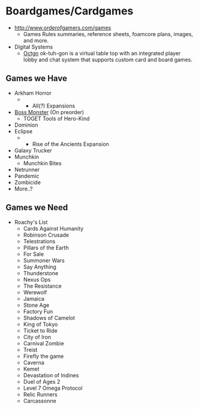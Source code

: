 # Boardgames/Cardgames

* http://www.orderofgamers.com/games
  * Games Rules summaries, reference sheets, foamcore plans, images, and more.
* Digital Systems
  * [Octgn](http://octgn.net/) ok-tuh-gon is a virtual table top with an integrated player lobby and chat system that supports custom card and board games.


## Games we Have

* Arkham Horror
  * + All(?) Expansions
* [Boss Monster](http://brotherwisegames.com/) (On preorder)
  * TOGET Tools of Hero-Kind
* Dominion
* Eclipse
  * + Rise of the Ancients Expansion
* Galaxy Trucker
* Munchkin
  * Munchkin Bites
* Netrunner
* Pandemic
* Zombicide
* More..?

## Games we Need

* Roachy's List
  * Cards Against Humanity
  * Robinson Crusade
  * Telestrations
  * Pillars of the Earth
  * For Sale
  * Summoner Wars
  * Say Anything
  * Thunderstone
  * Nexus Ops
  * The Resistance
  * Werewolf
  * Jamaica
  * Stone Age
  * Factory Fun
  * Shadows of Camelot
  * King of Tokyo
  * Ticket to Ride
  * City of Iron
  * Carnival Zombie
  * Treist
  * Firefly the game
  * Caverna
  * Kemet
  * Devastation of Indines
  * Duel of Ages 2
  * Level 7 Omega Protocol
  * Relic Runners
  * Carcassonne
